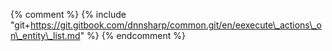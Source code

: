{% comment %} {% include "git+https://git.gitbook.com/dnnsharp/common.git/en/eexecute\_actions\_on\_entity\_list.md" %} {% endcomment %}

